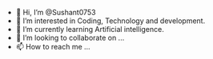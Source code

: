 - 👋 Hi, I’m @Sushant0753
- 👀 I’m interested in Coding, Technology and development.
- 🌱 I’m currently learning Artificial intelligence.
- 💞️ I’m looking to collaborate on ...
- 📫 How to reach me ... 

<!---
Sushant0753/Sushant0753 is a ✨ special ✨ repository because its `README.md` (this file) appears on your GitHub profile.
You can click the Preview link to take a look at your changes.
--->
